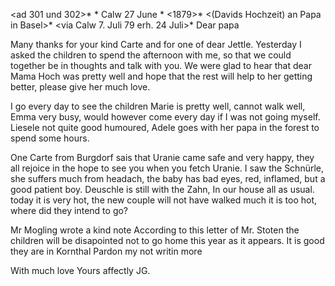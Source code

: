 <ad 301 und 302>* <Von>* Calw 27 June <Freitag>* <1879>*
 <(Davids Hochzeit) an Papa in Basel>*
 <via Calw 7. Juli 79 erh. 24 Juli>*
Dear papa

Many thanks for your kind Carte and for one of dear Jettle. Yesterday I asked the children to spend the afternoon with me, so that we could together be in thoughts and talk with you. We were glad to hear that dear Mama Hoch was pretty well and hope that the rest will help to her getting better, please give her much love.

I go every day to see the children Marie is pretty well, cannot walk well, Emma very busy, would however come every day if I was not going myself. Liesele not quite good humoured, Adele goes with her papa in the forest to spend some hours.

One Carte from Burgdorf sais that Uranie came safe and very happy, they all rejoice in the hope to see you when you fetch Uranie. I saw the Schnürle, she suffers much from headach, the baby has bad eyes, red, inflamed, but a good patient boy. Deuschle is still with the Zahn, In our house all as usual. today it is very hot, the new couple will not have walked much it is too hot, where did they intend to go?

Mr Mogling wrote a kind note According to this letter of Mr. Stoten the children will be disapointed not to go home this year as it appears. It is good they are in Kornthal Pardon my not writin more

 With much love
 Yours affectly
 JG.
